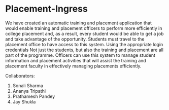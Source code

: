 # Placement-Ingress

We have created an automatic training and placement application that would enable training and placement officers to perform more efficiently in college placement and, as a result, every student would be able to get a job and take advantage of the opportunity. Students must travel to the placement office to have access to this system. Using the appropriate login credentials Not just the students, but also the training and placement are all part of the programme. Officers can use this system to manage student information and placement activities that will assist the training and placement faculty in effectively managing placements efficiently.

Collaborators:
1. Sonali Sharma
2. Ananya Tripathi
3. Prathamesh Pandey
4. Jay Shukla
